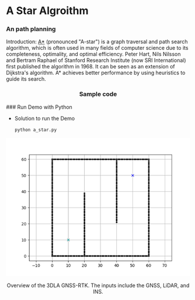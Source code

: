 # A Star Algroithm
### An path planning 
Introduction: [A*](https://en.wikipedia.org/wiki/A*_search_algorithm) (pronounced "A-star") is a graph traversal and path search algorithm, which is often used in many fields of computer science due to its completeness, optimality, and optimal efficiency. Peter Hart, Nils Nilsson and Bertram Raphael of Stanford Research Institute (now SRI International) first published the algorithm in 1968. It can be seen as an extension of Dijkstra's algorithm. A* achieves better performance by using heuristics to guide its search.


<p align="center">
  <h3 align="center">Sample code</h3>
</p>
### Run Demo with Python   

- Solution to run the Demo
  ```bash
  python a_star.py
  ```
<p align="center">
  <img width="712pix" src="animation.gif">
</p>

<center> Overview of the 3DLA GNSS-RTK. The inputs include the GNSS, LiDAR, and INS. </center>